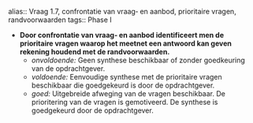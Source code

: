 alias:: Vraag 1.7, confrontatie van vraag‐ en aanbod, prioritaire vragen, randvoorwaarden
tags:: Phase I

- **Door confrontatie van vraag‐ en aanbod identificeert men de prioritaire vragen waarop het meetnet een antwoord kan geven rekening houdend met de randvoorwaarden.**
	- *onvoldoende:* Geen synthese beschikbaar of zonder goedkeuring van de opdrachtgever.
	- *voldoende:* Eenvoudige synthese met de prioritaire vragen beschikbaar die goedgekeurd is door de opdrachtgever.
	- *goed:* Uitgebreide afweging van de vragen beschikbaar. De prioritering van de vragen is gemotiveerd. De synthese is goedgekeurd door de opdrachtgever.